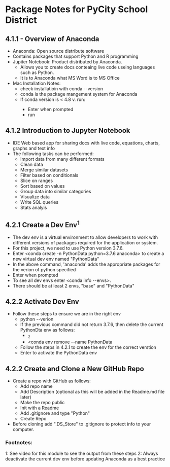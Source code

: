# Package Notes for PyCity School District

## 4.1.1 - Overview of Anaconda
- Anaconda: Open source distribute software
- Contains packages that support Python and R programming
- Jupiter Notebook: Product distributed by Anaconda.
   - Allows you to create docs conteaing live code useing languages such as Python.
   - It is to Anaconda what MS Word is to MS Office
 - Mac Installation Notes: 
   - check installatioin with conda --version
   - conda is the package mangement system for Anaconda
   - If conda version is < 4.8 v. run: <conda update conda>
      - Enter <y> when prompted
      - run <conda update Anaconda>

## 4.1.2 Introduction to Jupyter Notebook
- IDE Web based app for sharing docs with live code, equations, charts, graphs and text info
- The following tasks can be performed:
   - Import data from many different formats
   - Clean data
   - Merge similar datasets
   - Filter based on conditionals
   - Slice on ranges
   - Sort based on values
   - Group data into similar categories
   - Visualize data
   - Write SQL queries
   - Stats analyis
  
## 4.2.1 Create a Dev Env<sup>1<sup>
- The dev env is a virtual environment to allow developers to work with different versions of packages required for the application or system.
- For this project, we need to use Python version 3.7.6.
- Enter <conda create -n PythonData python=3.7.6 anaconda> to create a new virtual dev env named "PythonData"
- In the above command, 'anaconda' adds the appropriate packages for the verion of python specified
- Enter <y> when prompted
- To see all dev envs enter <conda info --envs>.
- There should be at least 2 envs, "base" and "PythonData"

## 4.2.2 Activate Dev Env
- Follow these steps to ensure we are in the right env
   - python --verion 
   - If the previous command did not return 3.7.6, then delete the current PythonDta env as follows:
      - <conda deactivate><sub>2<sub>
      - <conda env remove --name PythonData
   - Follow the steps in 4.2.1 to create the env for the correct verstion
   - Enter <conda activate PythonData> to activate the PythonData env
  
 ## 4.2.2 Create and Clone a New GitHub Repo
 - Create a repo with GitHub as follows:
    - Add repo name
    - Add Description (optional as this will be added in the Readme.md file later)
    - Make the repo public
    - Init with a Readme
    - Add .gitignore and type "Python"
    - Create Repo
  - Before cloning add ".DS_Store" to .gitignore to protect info to your computer.
  
### Footnotes:
1: See video for this module to see the output from these steps
2: Always deactivate the current dev env before updating Anaconda as a best practice
